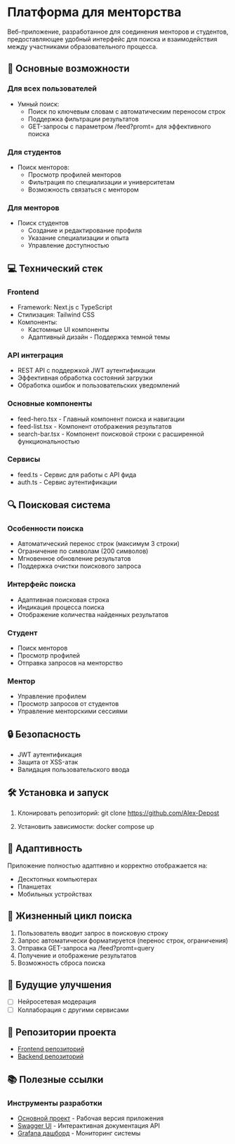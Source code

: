 # Платформа для менторства

Веб-приложение, разработанное для соединения менторов и студентов, предоставляющее удобный интерфейс для поиска и взаимодействия между участниками образовательного процесса.

## 🚀 Основные возможности

### Для всех пользователей
- Умный поиск: 
  - Поиск по ключевым словам с автоматическим переносом строк
  - Поддержка фильтрации результатов
  - GET-запросы с параметром /feed?promt= для эффективного поиска

### Для студентов
- Поиск менторов:
  - Просмотр профилей менторов
  - Фильтрация по специализации и университетам
  - Возможность связаться с ментором

### Для менторов
- Поиск студентов
  - Создание и редактирование профиля
  - Указание специализации и опыта
  - Управление доступностью

## 💻 Технический стек

### Frontend
- Framework: Next.js с TypeScript
- Стилизация: Tailwind CSS
- Компоненты: 
  - Кастомные UI компоненты
  - Адаптивный дизайн  - Поддержка темной темы

### API интеграция
- REST API с поддержкой JWT аутентификации
- Эффективная обработка состояний загрузки
- Обработка ошибок и пользовательских уведомлений

### Основные компоненты
- feed-hero.tsx - Главный компонент поиска и навигации
- feed-list.tsx - Компонент отображения результатов
- search-bar.tsx - Компонент поисковой строки с расширенной функциональностью

### Сервисы
- feed.ts - Сервис для работы с API фида
- auth.ts - Сервис аутентификации

## 🔍 Поисковая система

### Особенности поиска
- Автоматический перенос строк (максимум 3 строки)
- Ограничение по символам (200 символов)
- Мгновенное обновление результатов
- Поддержка очистки поискового запроса

### Интерфейс поиска
- Адаптивная поисковая строка
- Индикация процесса поиска
- Отображение количества найденных результатов

### Студент
- Поиск менторов
- Просмотр профилей
- Отправка запросов на менторство

### Ментор
- Управление профилем
- Просмотр запросов от студентов
- Управление менторскими сессиями

## 🔒 Безопасность

- JWT аутентификация
- Защита от XSS-атак
- Валидация пользовательского ввода

## 🛠 Установка и запуск

1. Клонировать репозиторий:
git clone https://github.com/Alex-Depost


2. Установить зависимости:
docker compose up


## 📱 Адаптивность

Приложение полностью адаптивно и корректно отображается на:
- Десктопных компьютерах
- Планшетах
- Мобильных устройствах

## 🔄 Жизненный цикл поиска

1. Пользователь вводит запрос в поисковую строку
2. Запрос автоматически форматируется (перенос строк, ограничения)
3. Отправка GET-запроса на /feed?promt=query
4. Получение и отображение результатов
5. Возможность сброса поиска

## 🎯 Будущие улучшения

- [ ] Нейросетевая модерация
- [ ] Коллаборация с другими сервисами

## 🔗 Репозитории проекта

- [Frontend репозиторий](https://gitlab.prodcontest.ru/team-12/prod/-/tree/master/asd?ref_type=heads)
- [Backend репозиторий](https://gitlab.prodcontest.ru/team-12/prod/-/tree/master/back?ref_type=heads)

## 📚 Полезные ссылки

### Инструменты разработки
- [Основной проект](https://prod-team-12-lc5mhpv9.final.prodcontest.ru) - Рабочая версия приложения
- [Swagger UI](http://prod-team-12-lc5mhpv9.final.prodcontest.ru/api/docs) - Интерактивная документация API
- [Grafana дашборд](https://prod-team-12-lc5mhpv9.final.prodcontest.ru/grafana) - Мониторинг системы